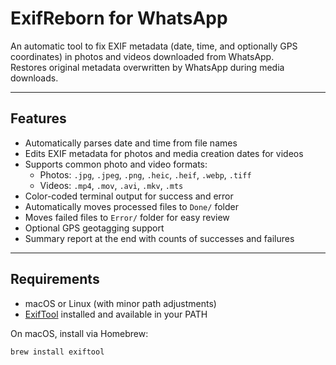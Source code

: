 # ExifReborn for WhatsApp

An automatic tool to fix EXIF metadata (date, time, and optionally GPS coordinates) in photos and videos downloaded from WhatsApp.  
Restores original metadata overwritten by WhatsApp during media downloads.

---

## Features

- Automatically parses date and time from file names  
- Edits EXIF metadata for photos and media creation dates for videos  
- Supports common photo and video formats:  
  - Photos: `.jpg`, `.jpeg`, `.png`, `.heic`, `.heif`, `.webp`, `.tiff`  
  - Videos: `.mp4`, `.mov`, `.avi`, `.mkv`, `.mts`  
- Color-coded terminal output for success and error  
- Automatically moves processed files to `Done/` folder  
- Moves failed files to `Error/` folder for easy review  
- Optional GPS geotagging support  
- Summary report at the end with counts of successes and failures

---

## Requirements

- macOS or Linux (with minor path adjustments)  
- [ExifTool](https://exiftool.org) installed and available in your PATH

On macOS, install via Homebrew:

```bash
brew install exiftool
